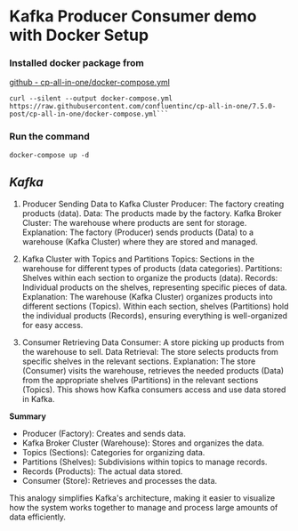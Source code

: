 # Kafka Producer Consumer demo with Docker Setup

### Installed docker package from

[github - cp-all-in-one/docker-compose.yml](https://github.com/confluentinc/cp-all-in-one/blob/7.5.0-post/cp-all-in-one/docker-compose.yml)

````console
curl --silent --output docker-compose.yml https://raw.githubusercontent.com/confluentinc/cp-all-in-one/7.5.0-post/cp-all-in-one/docker-compose.yml```
````

### Run the command

`docker-compose up -d`

## **_Kafka_**

1. Producer Sending Data to Kafka Cluster
   Producer: The factory creating products (data).
   Data: The products made by the factory.
   Kafka Broker Cluster: The warehouse where products are sent for storage.
   Explanation:
   The factory (Producer) sends products (Data) to a warehouse (Kafka Cluster) where they are stored and managed.

2. Kafka Cluster with Topics and Partitions
   Topics: Sections in the warehouse for different types of products (data categories).
   Partitions: Shelves within each section to organize the products (data).
   Records: Individual products on the shelves, representing specific pieces of data.
   Explanation:
   The warehouse (Kafka Cluster) organizes products into different sections (Topics). Within each section, shelves (Partitions) hold the individual products (Records), ensuring everything is well-organized for easy access.

3. Consumer Retrieving Data
   Consumer: A store picking up products from the warehouse to sell.
   Data Retrieval: The store selects products from specific shelves in the relevant sections.
   Explanation:
   The store (Consumer) visits the warehouse, retrieves the needed products (Data) from the appropriate shelves (Partitions) in the relevant sections (Topics). This shows how Kafka consumers access and use data stored in Kafka.

**Summary**

- Producer (Factory): Creates and sends data.
- Kafka Broker Cluster (Warehouse): Stores and organizes the data.
- Topics (Sections): Categories for organizing data.
- Partitions (Shelves): Subdivisions within topics to manage records.
- Records (Products): The actual data stored.
- Consumer (Store): Retrieves and processes the data.

This analogy simplifies Kafka's architecture, making it easier to visualize how the system works together to manage and process large amounts of data efficiently.
